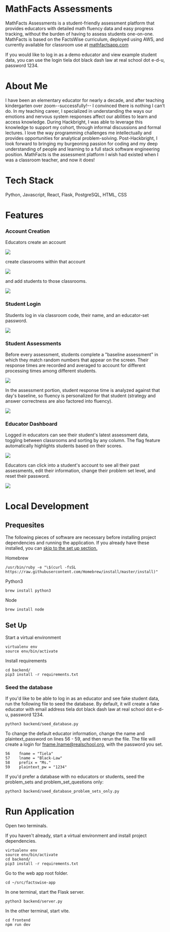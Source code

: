 # MathFacts Assessments

MathFacts Assessments is a student-friendly assessment platform that provides educators with detailed math fluency data and easy progress tracking, without the burden of having to assess students one-on-one. MathFacts is based on the FactsWise curriculum, deployed using AWS, and currently available for classroom use at [mathfactsapp.com](https://mathfactsapp.com/) 

If you would like to log in as a demo educator and view example student data, you can use the login tiela dot black dash law at real school dot e-d-u, password 1234.

# About Me

I have been an elementary educator for nearly a decade, and after teaching kindergarten over zoom--successfully!-- I convinced there is nothing I can’t do. In my teaching career, I specialized in understanding the ways our emotions and nervous system responses affect our abilities to learn and access knowledge. During Hackbright, I was able to leverage this knowledge to support my cohort, through informal discussions and formal lectures. I love the way programming challenges me intellectually and provides opportunities for analytical problem-solving. Post-Hackbright, I look forward to bringing my burgeoning passion for coding and my deep understanding of people and learning to a full stack software engineering position. MathFacts is the assessment platform I wish had existed when I was a classroom teacher, and now it does!

# Tech Stack

Python, Javascript, React, Flask, PostgreSQL, HTML, CSS

# Features

### Account Creation

Educators create an account

![](https://github.com/tielarose/factswise-app/blob/main/gifs/educator_acct_creation.gif)

create classrooms within that account

![](https://github.com/tielarose/factswise-app/blob/main/gifs/classroom_creation.gif)

and add students to those classrooms.

![](https://github.com/tielarose/factswise-app/blob/main/gifs/student_creation.gif)

### Student Login

Students log in via classroom code, their name, and an educator-set password.

![](https://github.com/tielarose/factswise-app/blob/main/gifs/student_login_gif.gif)


### Student Assessments

Before every assessment, students complete a "baseline assessment" in which they match random numbers that appear on the screen. Their response times are recorded and averaged to account for different processing times among different students.

![](https://github.com/tielarose/factswise-app/blob/main/gifs/baseline_assessment.gif)

In the assessment portion, student response time is analyzed against that day's baseline, so fluency is personalized for that student (strategy and answer correctness are also factored into fluency).

![](https://github.com/tielarose/factswise-app/blob/main/gifs/assessment.gif)


### Educator Dashboard

Logged in educators can see their student's latest assessment data, toggling between classrooms and sorting by any column. The flag feature automatically highlights students based on their scores.

![](https://github.com/tielarose/factswise-app/blob/main/gifs/educator_dashboard.gif)

Educators can click into a student's account to see all their past assessments, edit their information, change their problem set level, and reset their password.

![](https://github.com/tielarose/factswise-app/blob/main/gifs/student_details.gif)

# Local Development

## Prequesites

The following pieces of software are necessary before installing project dependencies and running the application. If you already have these installed, you can [skip to the set up section.](#set-up)

Homebrew

    /usr/bin/ruby -e "\$(curl -fsSL https://raw.githubusercontent.com/Homebrew/install/master/install)"

Python3

    brew install python3

Node

    brew install node


## Set Up

Start a virtual environment

    virtualenv env
    source env/bin/activate

Install requirements

    cd backend/
    pip3 install -r requirements.txt

### Seed the database

If you'd like to be able to log in as an educator and see fake student data, run the following file to seed the database. By default, it will create a fake educator with email address tiela dot black dash law at real school dot e-d-u, password 1234.

    python3 backend/seed_database.py

To change the default educator information, change the name and plaintext_password on lines 56 - 59, and then rerun the file. The file will create a login for fname.lname@realschool.org, with the password you set.

    56    fname = "Tiela"
    57    lname = "Black-Law"
    58    prefix = "Ms."
    59    plaintext_pw = "1234"

If you'd prefer a database with no educators or students, seed the problem_sets and problem_set_questions only:

    python3 backend/seed_database_problem_sets_only.py

# Run Application

Open two terminals.

If you haven't already, start a virtual environment and install project dependencies.

    virtualenv env
    source env/bin/activate
    cd backend/
    pip3 install -r requirements.txt

Go to the web app root folder.

    cd ~/src/factswise-app

In one terminal, start the Flask server.

    python3 backend/server.py

In the other terminal, start vite.

    cd frontend
    npm run dev
    
